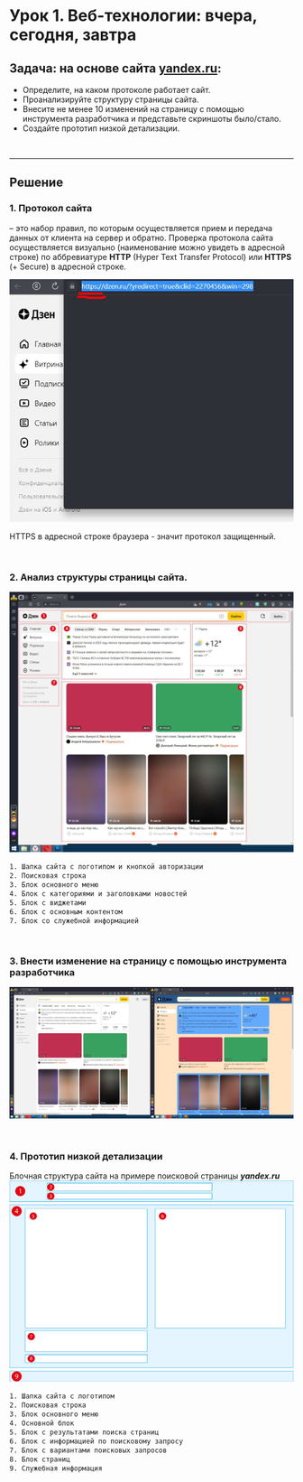 # Урок 1. Веб-технологии: вчера, сегодня, завтра

## <b>Задача</b>: на основе сайта [yandex.ru](https://dzen.ru/):

- Определите, на каком протоколе работает сайт.
- Проанализируйте структуру страницы сайта.
- Внесите не менее 10 изменений на страницу с помощью инструмента разработчика и представьте скриншоты было/стало.
- Создайте прототип низкой детализации.

<br>

---

## Решение

### 1. <b>Протокол сайта</b> 
– это набор правил, по которым осуществляется прием и передача данных от клиента на сервер и обратно. Проверка протокола сайта осуществляется визуально (наименование можно увидеть в адресной строке) по аббревиатуре <b>HTTP</b> (Hyper Text Transfer Protocol) или <b>HTTPS</b> (+ Secure) в адресной строке.

![HTTPS в адресной строке браузера - значит протокол защищенный.](/File1.jpg)

HTTPS в адресной строке браузера - значит протокол защищенный.

<br>

### 2. <b>Анализ структуры страницы сайта.</b>
![Анализ структуры сайта.](/File2.jpg)

    1. Шапка сайта с логотипом и кнопкой авторизации
    2. Поисковая строка
    3. Блок основного меню
    4. Блок с категориями и заголовками новостей
    5. Блок с виджетами
    6. Блок с основным контентом
    7. Блок со служебной информацией

<br>

### 3. <b>Внести изменение на страницу с помощью инструмента разработчика</b>
![Внесены изменения на страницу.](/File3.jpg)

<br>

### 4. <b>Прототип низкой детализации</b>
Блочная структура сайта на примере поисковой страницы ***yandex.ru***
![Блочная структура сайта.](/File4.jpg)

    1. Шапка сайта с логотипом
    2. Поисковая строка
    3. Блок основного меню
    4. Основной блок
    5. Блок с результатами поиска страниц
    6. Блок с информацией по поисковому запросу
    7. Блок с вариантами поисковых запросов
    8. Блок страниц
    9. Служебная информация
